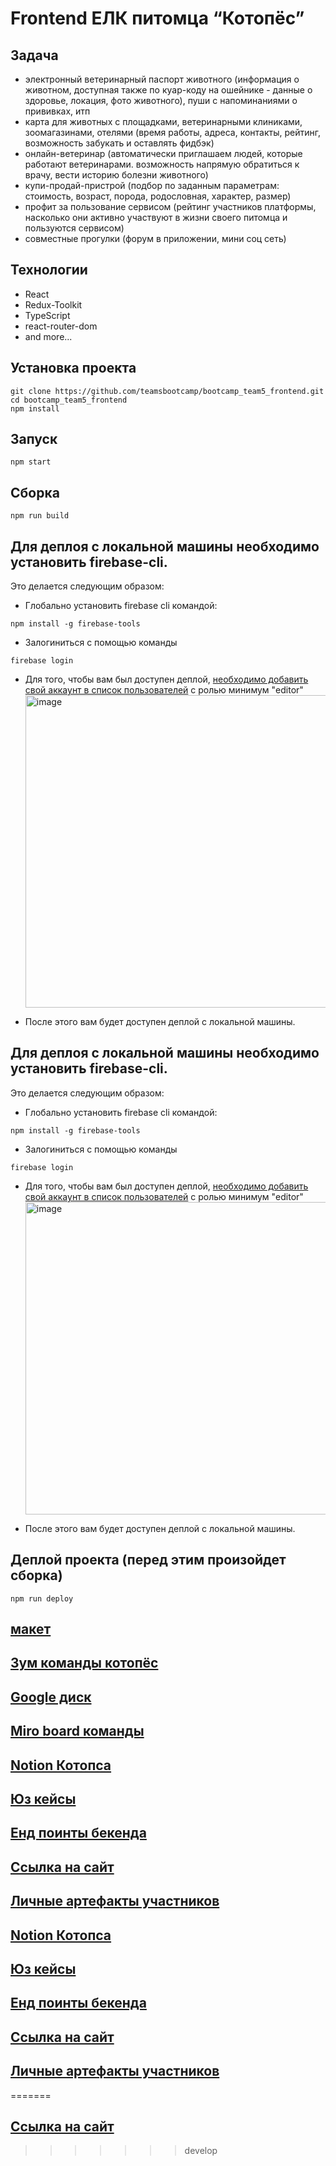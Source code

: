 # Frontend ЕЛК питомца “Котопёс”

## Задача

- электронный ветеринарный паспорт животного (информация о животном, доступная также по куар-коду на ошейнике - данные о здоровье, локация, фото животного), пуши с напоминаниями о прививках, итп
- карта для животных с площадками, ветеринарными клиниками, зоомагазинами, отелями (время работы, адреса, контакты, рейтинг, возможность забукать и оставлять фидбэк)
- онлайн-ветеринар (автоматически приглашаем людей, которые работают ветеринарами. возможность напрямую обратиться к врачу, вести историю болезни животного)
- купи-продай-пристрой (подбор по заданным параметрам: стоимость, возраст, порода, родословная, характер, размер)
- профит за пользование сервисом (рейтинг участников платформы, насколько они активно участвуют в жизни своего питомца и пользуются сервисом)
- совместные прогулки (форум в приложении, мини соц сеть)

## Технологии

- React
- Redux-Toolkit
- TypeScript
- react-router-dom
- and more...

## Установка проекта

```
git clone https://github.com/teamsbootcamp/bootcamp_team5_frontend.git
cd bootcamp_team5_frontend
npm install
```

## Запуск

```
npm start
```

## Сборка

```
npm run build
```

## Для деплоя с локальной машины необходимо установить firebase-cli.

Это делается следующим образом:

- Глобально установить firebase cli командой:

```
npm install -g firebase-tools
```

- Залогиниться с помощью команды

```
firebase login
```

- Для того, чтобы вам был доступен деплой, [необходимо добавить свой аккаунт в список пользователей](https://console.firebase.google.com/u/2/project/elk-kotopes/settings/iam) с ролью минимум "editor"
  <img width="500" alt="image" src="https://user-images.githubusercontent.com/66677379/197989784-eabd395e-6212-4270-8df9-47254c1ded52.png">

- После этого вам будет доступен деплой с локальной машины.

## Для деплоя с локальной машины необходимо установить firebase-cli.

Это делается следующим образом:

- Глобально установить firebase cli командой:

```
npm install -g firebase-tools
```

- Залогиниться с помощью команды

```
firebase login
```

- Для того, чтобы вам был доступен деплой, [необходимо добавить свой аккаунт в список пользователей](https://console.firebase.google.com/u/2/project/elk-kotopes/settings/iam) с ролью минимум "editor"
  <img width="500" alt="image" src="https://user-images.githubusercontent.com/66677379/197989784-eabd395e-6212-4270-8df9-47254c1ded52.png">

- После этого вам будет доступен деплой с локальной машины.

## Деплой проекта (перед этим произойдет сборка)

```
npm run deploy
```

## [макет](https://www.figma.com/file/wE8HlGX1DN7DroB98oxvtX/%D0%9A%D0%9E%D0%A2%D0%9E%D0%9F%D0%95%D0%A1?node-id=0%3A1)

## [Зум команды котопёс](https://us02web.zoom.us/j/83244115557?pwd=bGV6UitmOW1nUmNadkc2aFJUV0VoZz09)

## [Google диск](https://drive.google.com/drive/folders/1K6Vqai1vecCIVBMibg13eagnWR1mqnGA)

## [Miro board команды](https://miro.com/app/board/uXjVPUmAp24=/?share_link_id=523228051904)

## [Notion Котопса](https://www.notion.so/8c9eef1fbc484eb181044d5476dbeb2c)

## [Юз кейсы](https://drive.google.com/drive/folders/1PD9kgtNva9npKpsM-w0yFVeDBAwTihK7)

## [Енд поинты бекенда](https://docs.google.com/document/d/1DJMpR9LX05gtz2fXBlJbegsYDVXuXlYKvIZv4gGo82Y/edit)

## [Ссылка на сайт](https://elk-kotopes.web.app/)

## [Личные артефакты участников](https://docs.google.com/spreadsheets/d/1yWumhEvBzmpRjsoWP69zE471M63qvKDIKR4y3nLZZX8/edit#gid=0)

## [Notion Котопса](https://www.notion.so/8c9eef1fbc484eb181044d5476dbeb2c)

## [Юз кейсы](https://drive.google.com/drive/folders/1PD9kgtNva9npKpsM-w0yFVeDBAwTihK7)

## [Енд поинты бекенда](https://docs.google.com/document/d/1DJMpR9LX05gtz2fXBlJbegsYDVXuXlYKvIZv4gGo82Y/edit)

## [Ссылка на сайт](https://elk-kotopes.web.app/)

## [Личные артефакты участников](https://docs.google.com/spreadsheets/d/1yWumhEvBzmpRjsoWP69zE471M63qvKDIKR4y3nLZZX8/edit#gid=0)

=======

## [Ссылка на сайт](https://bootcamp-team5.web.app/)

> > > > > > > develop
